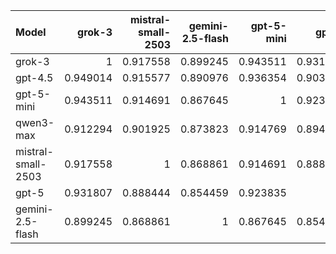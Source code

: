 | Model              |   grok-3 |   mistral-small-2503 |   gemini-2.5-flash |   gpt-5-mini |    gpt-5 |   gpt-4.5 |   qwen3-max |     SUM |
|:-------------------|---------:|---------------------:|-------------------:|-------------:|---------:|----------:|------------:|--------:|
| grok-3             | 1        |             0.917558 |           0.899245 |     0.943511 | 0.931807 |  0.949014 |    0.912294 | 6.55343 |
| gpt-4.5            | 0.949014 |             0.915577 |           0.890976 |     0.936354 | 0.903273 |  1        |    0.912277 | 6.50747 |
| gpt-5-mini         | 0.943511 |             0.914691 |           0.867645 |     1        | 0.923835 |  0.936354 |    0.914769 | 6.5008  |
| qwen3-max          | 0.912294 |             0.901925 |           0.873823 |     0.914769 | 0.894506 |  0.912277 |    1        | 6.40959 |
| mistral-small-2503 | 0.917558 |             1        |           0.868861 |     0.914691 | 0.888444 |  0.915577 |    0.901925 | 6.40706 |
| gpt-5              | 0.931807 |             0.888444 |           0.854459 |     0.923835 | 1        |  0.903273 |    0.894506 | 6.39632 |
| gemini-2.5-flash   | 0.899245 |             0.868861 |           1        |     0.867645 | 0.854459 |  0.890976 |    0.873823 | 6.25501 |